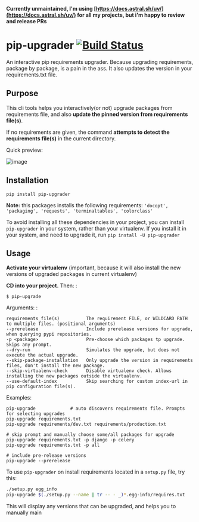 **Currently unmaintained, I'm using [https://docs.astral.sh/uv/](https://docs.astral.sh/uv/) for all my projects, but i'm happy to review and release PRs**


# pip-upgrader [![Build Status](https://travis-ci.org/simion/pip-upgrader.svg?branch=master)](https://travis-ci.org/simion/pip-upgrader)

An interactive pip requirements upgrader. Because upgrading
requirements, package by package, is a pain in the ass. It also updates
the version in your requirements.txt file.

## Purpose

This cli tools helps you interactively(or not) upgrade packages from
requirements file, and also **update the pinned version from
requirements file(s)**.

If no requirements are given, the command **attempts to detect the
requirements file(s)** in the current directory.

Quick preview:

![image](https://raw.githubusercontent.com/simion/pip-upgrader/master/demo.gif)

## Installation

    pip install pip-upgrader

**Note:** this packages installs the following requirements: `'docopt',
'packaging', 'requests', 'terminaltables', 'colorclass'`

To avoid installing all these dependencies in your project, you can
install `pip-upgrader` in your system, rather than your virtualenv. If
you install it in your system, and need to upgrade it, run `pip install
-U pip-upgrader`

## Usage

**Activate your virtualenv** (important, because it will also install
the new versions of upgraded packages in current virtualenv)

**CD into your project.** Then: :

    $ pip-upgrade

Arguments: :

    requirements_file(s)          The requirement FILE, or WILDCARD PATH to multiple files. (positional arguments)
    --prerelease                  Include prerelease versions for upgrade, when querying pypi repositories.
    -p <package>                  Pre-choose which packages tp upgrade. Skips any prompt.
    --dry-run                     Simulates the upgrade, but does not execute the actual upgrade.
    --skip-package-installation   Only upgrade the version in requirements files, don't install the new package.
    --skip-virtualenv-check       Disable virtualenv check. Allows installing the new packages outside the virtualenv.
    --use-default-index           Skip searching for custom index-url in pip configuration file(s).

Examples:

    pip-upgrade             # auto discovers requirements file. Prompts for selecting upgrades
    pip-upgrade requirements.txt
    pip-upgrade requirements/dev.txt requirements/production.txt

    # skip prompt and manually choose some/all packages for upgrade
    pip-upgrade requirements.txt -p django -p celery
    pip-upgrade requirements.txt -p all

    # include pre-release versions
    pip-upgrade --prerelease

To use `pip-upgrader` on install requirements located in a `setup.py`
file, try this:

``` sh
./setup.py egg_info
pip-upgrade $(./setup.py --name | tr -- - _)*.egg-info/requires.txt
```

This will display any versions that can be upgraded, and helps you to
manually main
